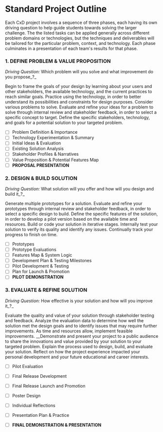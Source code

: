 # Standard Project Outline

Each CxD project involves a sequence of three phases, each having its own driving question to help guide students towards solving the larger challenge. The the listed tasks can be applied generally across different problem domains or technologies, but the techniques and deliverables will be tailored for the particular problem, context, and technology. Each phase culminates in a presentation of each team's results for that phase.

### 1. DEFINE PROBLEM & VALUE PROPOSITION

_Driving Question:_  Which problem will you solve and what improvement do you propose_?_

Begin to frame the goals of your design by learning about your users and other stakeholders, the available technology, and the current practices to reach similar goals. Practice using the technology, in order to better understand its possibilities and constraints for design purposes. Consider various problems to solve. Evaluate and refine your ideas for a problem to solve through internal review and stakeholder feedback, in order to select a specific concept to target. Define the specific stakeholders, technology, and goals for a potential solution to your targeted problem.

* [ ] Problem Definition & Importance
* [ ] Technology Experimentation & Summary
* [ ] Initial Ideas & Evaluation
* [ ] Existing Solution Analysis
* [ ] Stakeholder Profiles & Narratives
* [ ] Value Proposition & Potential Features Map
* [ ] **PROPOSAL PRESENTATION**

### 2. DESIGN & BUILD SOLUTION 

_Driving Question:_  What solution will you offer and how will you design and build it_?_

Generate multiple prototypes for a solution. Evaluate and refine your prototypes through internal review and stakeholder feedback, in order to select a specific design to build. Define the specific features of the solution, in order to develop a pilot version based on the available time and resources. Build or code your solution in iterative stages.  Internally test your solution to verify its quality and identify any issues. Continually track your progress to finish on time.

* [ ] Prototypes 
* [ ] Prototype Evaluations
* [ ] Features Map & System Logic 
* [ ] Development Plan & Testing Milestones 
* [ ] Pilot Development & Testing
* [ ] Plan for Launch & Promotion
* [ ] **PILOT DEMONSTRATION**

### 3. EVALUATE & REFINE SOLUTION 

_Driving Question:_  How effective is your solution and how will you improve it_?_

Evaluate the quality and value of your solution through stakeholder testing and feedback. Analyze the evaluation data to determine how well the solution met the design goals and to identify issues that may require further improvements. As time and resources allow, implement feasible improvements. __Demonstrate and present your project to a public audience to share the innovations and value provided by your solution to your targeted problem. Explain the process used to design, build, and evaluate your solution. Reflect on how the project experience impacted your personal development and your future educational and career interests.

* [ ] Pilot Evaluation
* [ ] Final Release Development
* [ ] Final Release Launch and Promotion
* [ ] Poster Design
* [ ] Individual Reflections 
* [ ] Presentation Plan & Practice
* [ ] **FINAL DEMONSTRATION & PRESENTATION**

